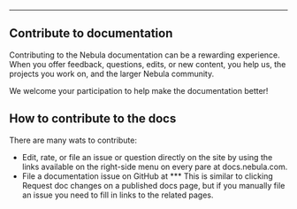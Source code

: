 
---
## Contribute to documentation
Contributing to the Nebula documentation can be a rewarding experience. When you offer feedback, questions, edits, or new content, you help us, the projects you work on, and the larger Nebula community.

We welcome your participation to help make the documentation better!


## How to contribute to the docs
There are many wats to contribute:
 - Edit, rate, or file an issue or question directly on the site by using the links available on the right-side menu on every pare at docs.nebula.com.
 - File a documentation issue on GitHub at ***
 This is similar to clicking Request doc changes on a published docs page, but if you manually file an issue you need to fill in links to the related pages.
